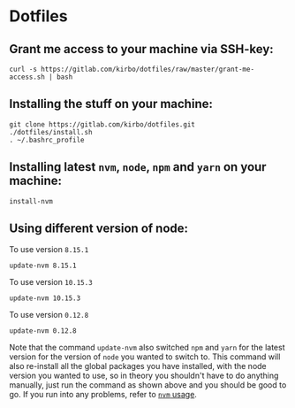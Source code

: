# Dotfiles

## Grant me access to your machine via SSH-key:

```
curl -s https://gitlab.com/kirbo/dotfiles/raw/master/grant-me-access.sh | bash
```

## Installing the stuff on your machine:

```
git clone https://gitlab.com/kirbo/dotfiles.git
./dotfiles/install.sh
. ~/.bashrc_profile
```

## Installing latest `nvm`, `node`, `npm` and `yarn` on your machine:

```
install-nvm
```

## Using different version of node:

To use version `8.15.1`
```
update-nvm 8.15.1
```

To use version `10.15.3`
```
update-nvm 10.15.3
```

To use version `0.12.8`
```
update-nvm 0.12.8
```

Note that the command `update-nvm` also switched `npm` and `yarn` for the latest version for
the version of `node` you wanted to switch to. This command will also re-install all
the global packages you have installed, with the node version you wanted to use, so
in theory you shouldn't have to do anything manually, just run the command as shown above
and you should be good to go. If you run into any problems, refer to [`nvm` usage](https://github.com/creationix/nvm#usage).